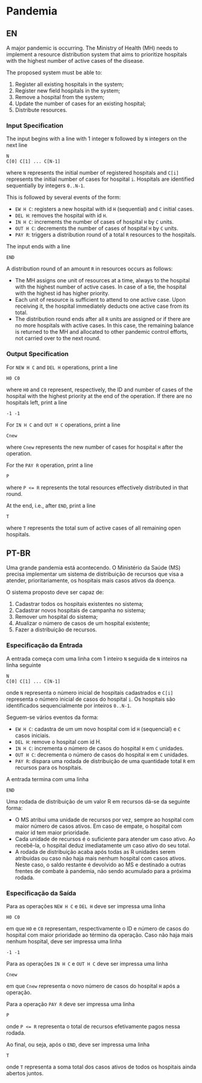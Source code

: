 # Pandemia

## EN

A major pandemic is occurring. The Ministry of Health (MH) needs to implement a resource distribution system that aims to prioritize hospitals with the highest number of active cases of the disease.

The proposed system must be able to:

1. Register all existing hospitals in the system;
2. Register new field hospitals in the system;
3. Remove a hospital from the system;
4. Update the number of cases for an existing hospital;
5. Distribute resources.

### Input Specification

The input begins with a line with 1 integer `N` followed by `N` integers on the next line
```
N
C[0] C[1] ... C[N-1]
```

where `N` represents the initial number of registered hospitals and `C[i]` represents the initial number of cases for hospital `i`. Hospitals are identified sequentially by integers `0..N-1`.

This is followed by several events of the form:

* `EW H C`: registers a new hospital with id `H` (sequential) and `C` initial cases.
* `DEL H`: removes the hospital with id `H`.
* `IN H C`: increments the number of cases of hospital `H` by `C` units.
* `OUT H C`: decrements the number of cases of hospital `H` by `C` units.
* `PAY R`: triggers a distribution round of a total `R` resources to the hospitals.

The input ends with a line
```
END
```

A distribution round of an amount `R` in resources occurs as follows:

* The MH assigns one unit of resources at a time, always to the hospital with the highest number of active cases. In case of a tie, the hospital with the highest id has higher priority.
* Each unit of resource is sufficient to attend to one active case. Upon receiving it, the hospital immediately deducts one active case from its total.
* The distribution round ends after all `R` units are assigned or if there are no more hospitals with active cases. In this case, the remaining balance is returned to the MH and allocated to other pandemic control efforts, not carried over to the next round.

### Output Specification

For `NEW H C` and `DEL H` operations, print a line
```
H0 C0
```
where `H0` and `C0` represent, respectively, the ID and number of cases of the hospital with the highest priority at the end of the operation. If there are no hospitals left, print a line
```
-1 -1
```

For `IN H C` and `OUT H C` operations, print a line
```
Cnew
```
where `Cnew` represents the new number of cases for hospital `H` after the operation.

For the `PAY R` operation, print a line
```
P
```
where `P <= R` represents the total resources effectively distributed in that round.

At the end, i.e., after `END`, print a line
```
T
```
where `T` represents the total sum of active cases of all remaining open hospitals.

## PT-BR

Uma grande pandemia está acontecendo. O Ministério da Saúde (MS) precisa implementar um sistema de distribuição de recursos que visa a atender, prioritariamente, os hospitais mais casos ativos da doença.

O sistema proposto deve ser capaz de:

1. Cadastrar todos os hospitais existentes no sistema;
2. Cadastrar novos hospitais de campanha no sistema;
3. Remover um hospital do sistema;
4. Atualizar o número de casos de um hospital existente;
5. Fazer a distribuição de recursos.

### Especificação da Entrada

A entrada começa com uma linha com 1 inteiro `N` seguida de `N` inteiros na linha seguinte
```
N
C[0] C[1] ... C[N-1]
```

onde `N` representa o número inicial de hospitais cadastrados e `C[i]` representa o número inicial de casos do hospital `i`. Os hospitais são identificados sequencialmente por inteiros `0..N-1`.

Seguem-se vários eventos da forma:

* `EW H C`: cadastra de um um novo hospital com id `H` (sequencial) e `C` casos iniciais.
* `DEL H`: remove o hospital com id H.
* `IN H C`: incrementa o número de casos do hospital `H` em `C` unidades.
* `OUT H C`: decrementa o número de casos do hospital `H` em `C` unidades.
* `PAY R`: dispara uma rodada de distribuição de uma quantidade total `R` em recursos para os hospitais.

A entrada termina com uma linha
```
END
```

Uma rodada de distribuição de um valor R em recursos dá-se da seguinte forma:

* O MS atribui uma unidade de recursos por vez, sempre ao hospital com maior número de casos ativos. Em caso de empate, o hospital com maior id tem maior prioridade.
* Cada unidade de recursos é o suficiente para atender um caso ativo. Ao recebê-la, o hospital deduz imediatamente um caso ativo do seu total.
* A rodada de distribuição acaba após todas as R unidades serem atribuídas ou caso não haja mais nenhum hospital com casos ativos. Neste caso, o saldo restante é devolvido ao MS e destinado a outras frentes de combate à pandemia, não sendo acumulado para a próxima rodada.

### Especificação da Saída

Para as operações `NEW H C` e `DEL H` deve ser impressa uma linha
```
H0 C0
```

em que `H0` e `C0` representam, respectivamente o ID e número de casos do hospital com maior prioridade ao término da operação. Caso não haja mais nenhum hospital, deve ser impressa uma linha
```
-1 -1
```

Para as operações `IN H C` e `OUT H C` deve ser impressa uma linha
```
Cnew
```

em que `Cnew` representa o novo número de casos do hospital `H` após a operação.

Para a operação `PAY R` deve ser impressa uma linha
```
P
```

onde `P <= R` representa o total de recursos efetivamente pagos nessa rodada.

Ao final, ou seja, após o `END`, deve ser impressa uma linha
```
T
```

onde `T` representa a soma total dos casos ativos de todos os hospitais ainda abertos juntos.